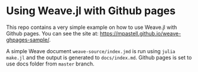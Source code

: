 
# Using Weave.jl with Github pages

This repo contains a very simple example on how to use Weave.jl with
Github pages. You can see the site at: https://mpastell.github.io/weave-ghpages-sample/.

A simple Weave document `weave-source/index.jmd` is run using `julia make.jl` and
the output is generated to `docs/index.md`. Github pages is set to use docs folder from
`master` branch.

